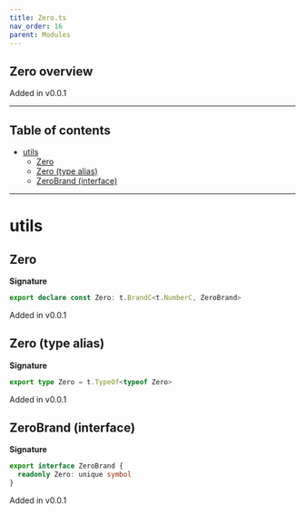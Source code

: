 ```yaml
---
title: Zero.ts
nav_order: 16
parent: Modules
---
```


## Zero overview

Added in v0.0.1

---

<h2 class="text-delta">Table of contents</h2>

- [utils](#utils)
  - [Zero](#zero)
  - [Zero (type alias)](#zero-type-alias)
  - [ZeroBrand (interface)](#zerobrand-interface)

---

# utils

## Zero

**Signature**

```ts
export declare const Zero: t.BrandC<t.NumberC, ZeroBrand>
```

Added in v0.0.1

## Zero (type alias)

**Signature**

```ts
export type Zero = t.TypeOf<typeof Zero>
```

Added in v0.0.1

## ZeroBrand (interface)

**Signature**

```ts
export interface ZeroBrand {
  readonly Zero: unique symbol
}
```

Added in v0.0.1
